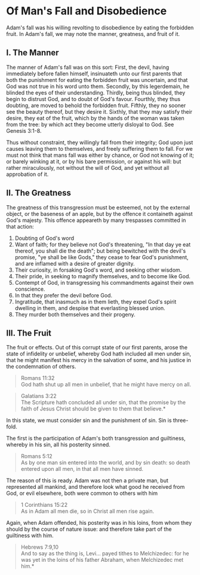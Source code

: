 # Of Man's Fall and Disobedience

Adam's fall was his willing revolting to disobedience by eating the forbidden fruit. In Adam's fall, we may note the manner, greatness, and fruit of it.

## I. The Manner

The manner of Adam's fall was on this sort: First, the devil, having immediately before fallen himself, insinuateth unto our first parents that both the punishment for eating the forbidden fruit was uncertain, and that God was not true in his word unto them. Secondly, by this legerdemain, he blinded the eyes of their understanding. Thirdly, being thus blinded, they begin to distrust God, and to doubt of God's favour. Fourthly, they thus doubting, are moved to behold the forbidden fruit. Fifthly, they no sooner see the beauty thereof, but they desire it. Sixthly, that they may satisfy their desire, they eat of the fruit, which by the hands of the woman was taken from the tree: by which act they become utterly disloyal to God. See Genesis 3:1-8.

Thus without constraint, they willingly fall from their integrity; God upon just causes leaving them to themselves, and freely suffering them to fall. For we must not think that mans fall was either by chance, or God not knowing of it; or barely winking at it, or by his bare permission, or against his will: but rather miraculously, not without the will of God, and yet without all approbation of it.

## II. The Greatness

The greatness of this transgression must be esteemed, not by the external object, or the baseness of an apple, but by the offence it containeth against God's majesty. This offence appeareth by many trespasses committed in that action:

1. Doubting of God's word
2. Want of faith; for they believe not God's threatening, "In that day ye eat thereof, you shall die the death"; but being bewitched with the devil's promise, "ye shall be like Gods," they cease to fear God's punishment, and are inflamed with a desire of greater dignity.
3. Their curiosity, in forsaking God's word, and seeking other wisdom.
4. Their pride, in seeking to magnify themselves, and to become like God.
5. Contempt of God, in transgressing his commandments against their own conscience. 
6. In that they prefer the devil before God.
7. Ingratitude, that inasmuch as in them lieth, they expel God's spirit dwelling in them, and despise that everlasting blessed union.
8. They murder both themselves and their progeny.

## III. The Fruit

The fruit or effects. Out of this corrupt state of our first parents, arose the state of infidelity or unbelief, whereby God hath included all men under sin, that he might manifest his mercy in the salvation of some, and his justice in the condemnation of others.

> Romans 11:32  
> God hath shut up all men in unbelief, that he might have mercy on all.

> Galatians 3:22  
> The Scripture hath concluded all under sin, that the promise by the faith of Jesus Christ should be given to them that believe.*

In this state, we must consider sin and the punishment of sin. Sin is three-fold.

The first is the participation of Adam's both transgression and guiltiness, whereby in his sin, all his posterity sinned.

> Romans 5:12  
> As by one man sin entered into the world, and by sin death: so death entered upon all men, in that all men have sinned.

The reason of this is ready. Adam was not then a private man, but represented all mankind, and therefore look what good he received from God, or evil elsewhere, both were common to others with him

> 1 Corinthians 15:22  
> As in Adam all men die, so in Christ all men rise again.

Again, when Adam offended, his posterity was in his loins, from whom they should by the course of nature issue: and therefore take part of the guiltiness with him.

> Hebrews 7:9,10  
> And to say as the thing is, Levi... payed tithes to Melchizedec: for he was yet in the loins of his father Abraham, when Melchizedec met him.*